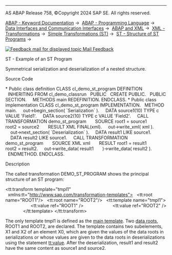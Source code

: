   

* * *

AS ABAP Release 758, ©Copyright 2024 SAP SE. All rights reserved.

[ABAP - Keyword Documentation](https://help.sap.com/doc/abapdocu_latest_index_htm/latest/en-US/abenabap.htm) →  [ABAP - Programming Language](https://help.sap.com/doc/abapdocu_latest_index_htm/latest/en-US/abenabap_reference.htm) →  [Data Interfaces and Communication Interfaces](https://help.sap.com/doc/abapdocu_latest_index_htm/latest/en-US/abenabap_data_communication.htm) →  [ABAP and XML](https://help.sap.com/doc/abapdocu_latest_index_htm/latest/en-US/abenabap_xml.htm) →  [XML - Transformations](https://help.sap.com/doc/abapdocu_latest_index_htm/latest/en-US/abenabap_xml_trafos.htm) →  [Simple Transformations (ST)](https://help.sap.com/doc/abapdocu_latest_index_htm/latest/en-US/abenabap_st.htm) →  [ST - Structure of ST Programs](https://help.sap.com/doc/abapdocu_latest_index_htm/latest/en-US/abenst_programs_structure.htm) → 

 [![](Mail.gif?object=Mail.gif "Feedback mail for displayed topic") Mail Feedback](mailto:f1_help@sap.com?subject=Feedback%20on%20ABAP%20Documentation&body=Document:%20ST%20-%20Example%20of%20an%20ST%20Program%2C%20ABENST_PROGRAM_ABEXA%2C%20758%0D%0A%0D%0AError:%0D%0A%0D%0A%0D%0A%0D%0ASuggestion%20for%20improvement:)

ST - Example of an ST Program

Symmetrical serialization and deserialization of a nested structure.

Source Code   

\* Public class definition
CLASS cl\_demo\_st\_program DEFINITION
  INHERITING FROM cl\_demo\_classrun
  PUBLIC
  CREATE PUBLIC.
  PUBLIC SECTION.
    METHODS main REDEFINITION.
ENDCLASS.
\* Public class implementation
CLASS cl\_demo\_st\_program IMPLEMENTATION.
  METHOD main.
    out->begin\_section( \`Serialization\` ).
    DATA source1(10) TYPE c VALUE 'Field1'.
    DATA source2(10) TYPE c VALUE 'Field2'.
    CALL TRANSFORMATION demo\_st\_program
      SOURCE root1 = source1
             root2 = source2
      RESULT XML FINAL(xml).
    out->write\_xml( xml ).
    out->next\_section( \`Deserialization\` ).
    DATA result1 LIKE source1.
    DATA result2 LIKE source1.
    CALL TRANSFORMATION demo\_st\_program
      SOURCE XML xml
      RESULT root1 = result1
             root2 = result2.
    out->write\_data( result1
      )->write\_data( result2 ).
  ENDMETHOD.
ENDCLASS.

Description   

The called transformation DEMO\_ST\_PROGRAM shows the principal structure of an ST program:

<?sap.transform simple?>
<tt:transform template="tmpl1"
  xmlns:tt="http://www.sap.com/transformation-templates">
  <tt:root name="ROOT1"/>
  <tt:root name="ROOT2"/>
  <tt:template name="tmpl1">
    <X0>
      <X1>
        <tt:value ref="ROOT1" />
      </X1>
      <X2>
        <tt:value ref="ROOT2" />
      </X2>
    </X0>
  </tt:template>
</tt:transform>

The only template tmpl1 is defined as the [main template](https://help.sap.com/doc/abapdocu_latest_index_htm/latest/en-US/abenst_tt_template_main.htm). Two [data roots](https://help.sap.com/doc/abapdocu_latest_index_htm/latest/en-US/abenst_tt_root.htm), ROOT1 and ROOT2, are declared. The template contains two subelements, X1 and X2 of an element X0, which are given the values of the data roots in serializations or whose values are given to the data roots in deserializations using the statement [tt:value](https://help.sap.com/doc/abapdocu_latest_index_htm/latest/en-US/abenst_tt_value_elementary.htm). After the deserialization, result1 and result2 have the same content as source1 and source2.
